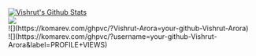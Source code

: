 <a href="https://github.com/Vishrut-Arora">
<img align="center" alt="Vishrut's Github Stats" src="https://github-readme-stats.codestackr.vercel.app/api?username=Vishrut-Arora&show_icons=true&hide_border=true&count_private=true&include_all_commits=true&theme=radical" /></a>
<br>
<a href="https://github.com/Vishrut-Arora">
  <img align="center" src="https://github-readme-stats.anuraghazra1.vercel.app/api/top-langs/?username=Vishrut-Arora&layout=compact&theme=radical" />
</a>
<br>
![](https://komarev.com/ghpvc/?Vishrut-Arora=your-github-Vishrut-Arora)
<br>
![](https://komarev.com/ghpvc/?username=your-github-Vishrut-Arora&label=PROFILE+VIEWS)
